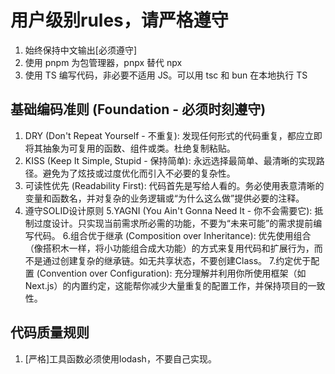 <!------------------------------------------------------------------------------------
   Add Rules to this file or a short description and have Kiro refine them for you:   
-------------------------------------------------------------------------------------> 
# 用户级别rules，请严格遵守

1. 始终保持中文输出[必须遵守]
2. 使用 pnpm 为包管理器，pnpx 替代 npx
3. 使用 TS 编写代码，非必要不适用 JS。可以用 tsc 和 bun 在本地执行 TS

## 基础编码准则 (Foundation - 必须时刻遵守)
1. DRY (Don't Repeat Yourself - 不重复): 发现任何形式的代码重复，都应立即将其抽象为可复用的函数、组件或类。杜绝复制粘贴。
2. KISS (Keep It Simple, Stupid - 保持简单): 永远选择最简单、最清晰的实现路径。避免为了炫技或过度优化而引入不必要的复杂性。
3. 可读性优先 (Readability First): 代码首先是写给人看的。务必使用表意清晰的变量和函数名，并对复杂的业务逻辑或“为什么这么做”提供必要的注释。
4. 遵守SOLID设计原则
5.YAGNI (You Ain't Gonna Need It - 你不会需要它): 抵制过度设计。只实现当前需求所必需的功能，不要为“未来可能”的需求提前编写代码。
6.组合优于继承 (Composition over Inheritance): 优先使用组合（像搭积木一样，将小功能组合成大功能）的方式来复用代码和扩展行为，而不是通过创建复杂的继承链。如无共享状态，不要创建Class。
7.约定优于配置 (Convention over Configuration): 充分理解并利用你所使用框架（如 Next.js）的内置约定，这能帮你减少大量重复的配置工作，并保持项目的一致性。

## 代码质量规则
1. [严格]工具函数必须使用lodash，不要自己实现。




